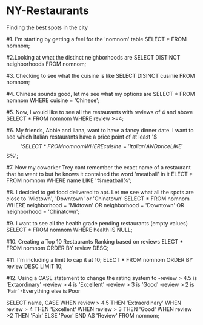 # NY-Restaurants
Finding the best spots in the city

#1. I'm starting by getting a feel for the 'nomnom' table
SELECT *
FROM nomnom;

#2.Looking at what the distinct neighborhoods are
SELECT DISTINCT neighborhoods
FROM nomnom;

#3. Checking to see what the cuisine is like
SELECT DISINCT cusinie
FROM nomnom;

#4. Chinese sounds good, let me see what my options are
SELECT *
FROM nomnom
WHERE cuisine = 'Chinese';

#5. Now, I would like to see all the restaurants with reviews of 4 and above
SELECT *
FROM nomnom
WHERE review >=4;

#6. My friends, Abbie and Ilana, want to have a fancy dinner date. I want to see which Italian restaurants have a price point of at least '$$$'
SELECT *
FROM nomnom
WHERE cuisine = 'Italian'
AND price LIKE '%$$$%';

#7. Now my coworker Trey cant remember the exact name of a restaurant that he went to but he knows it contained the word 'meatball' in it
ELECT *
FROM nomnom
WHERE name LIKE '%meatball%';

#8. I decided to get food delivered to apt. Let me see what all the spots are close to 'Midtown', 'Downtown' or 'Chinatown'
SELECT *
FROM nomnom
WHERE neighborhood = 'Midtown'
OR neighborhood = 'Downtown'
OR neighborhood = 'Chinatown';

#9. I want to see all the health grade pending restaurants (empty values)
SELECT *
FROM nomnom
WHERE health IS NULL;

#10. Creating a Top 10 Restaurants Ranking based on reviews
ELECT *
FROM nomnom
ORDER BY review DESC;

#11. I'm including a limit to cap it at 10;
ELECT *
FROM nomnom
ORDER BY review DESC
LIMIT 10;

#12. Using a CASE statement to change the rating system to
-review > 4.5 is 'Extaordinary'
-review > 4 is 'Excellent'
-review > 3 is 'Good'
-review > 2 is 'Fair'
-Everything else is Poor

SELECT  name,
CASE
WHEN review > 4.5 THEN 'Extraordinary'
WHEN review > 4 THEN 'Excellent'
WHEN review > 3 THEN 'Good'
WHEN review >2 THEN 'Fair'
ELSE 'Poor'
END AS 'Review'
FROM nomnom;



